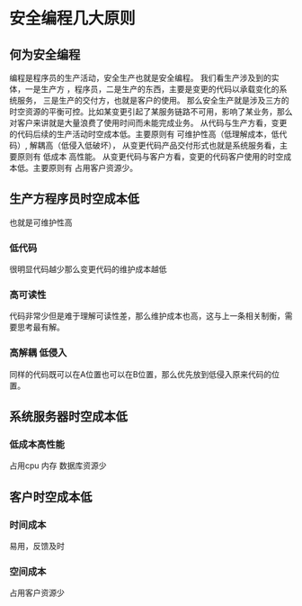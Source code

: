 # 安全编程几大原则
## 何为安全编程
编程是程序员的生产活动，安全生产也就是安全编程。
我们看生产涉及到的实体，一是生产方 ，程序员，二是生产的东西，主要是变更的代码以承载变化的系统服务， 三是生产的交付方，也就是客户的使用。
那么安全生产就是涉及三方的时空资源的平衡可控。比如某变更引起了某服务链路不可用，影响了某业务，那么对客户来讲就是大量浪费了使用时间而未能完成业务。
从代码与生产方看，变更的代码后续的生产活动时空成本低。主要原则有 可维护性高（低理解成本，低代码）, 解耦高（低侵入低破坏），
从变更代码产品交付形式也就是系统服务看，主要原则有 低成本 高性能。
从变更代码与客户方看，变更的代码客户使用的时空成本低。主要原则有 占用客户资源少。
## 生产方程序员时空成本低
也就是可维护性高
### 低代码
很明显代码越少那么变更代码的维护成本越低
### 高可读性
代码非常少但是难于理解可读性差，那么维护成本也高，这与上一条相关制衡，需要思考最有解。
### 高解耦 低侵入
同样的代码既可以在A位置也可以在B位置，那么优先放到低侵入原来代码的位置。
## 系统服务器时空成本低
### 低成本高性能
占用cpu 内存 数据库资源少
## 客户时空成本低
### 时间成本
易用，反馈及时
### 空间成本
占用客户资源少

